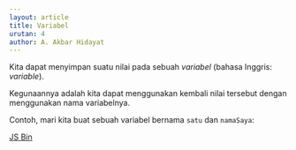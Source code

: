 ```yaml
---
layout: article
title: Variabel
urutan: 4
author: A. Akbar Hidayat
---
```


Kita dapat menyimpan suatu nilai pada sebuah *variabel* (bahasa Inggris: *variable*).

Kegunaannya adalah kita dapat menggunakan kembali nilai tersebut dengan menggunakan nama variabelnya.

Contoh, mari kita buat sebuah variabel bernama `satu` dan `namaSaya`:

<a class="jsbin-embed" href="http://jsbin.com/aYaCuKO/1/embed?js,console">JS Bin</a><script src="http://static.jsbin.com/js/embed.js"></script>